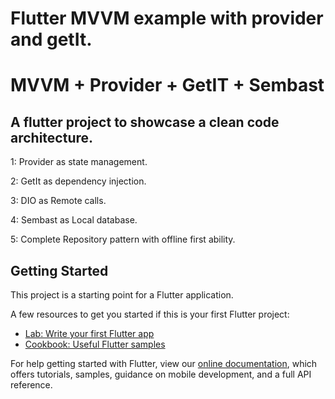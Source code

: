 # Flutter MVVM example with provider and getIt.
# MVVM + Provider + GetIT + Sembast
## A flutter project to showcase a clean code architecture.

1: Provider as state management.

2: GetIt as dependency injection. 

3: DIO as Remote calls.

4: Sembast as Local database.

 5: Complete Repository pattern with offline first ability.
## Getting Started

This project is a starting point for a Flutter application.

A few resources to get you started if this is your first Flutter project:

- [Lab: Write your first Flutter app](https://flutter.dev/docs/get-started/codelab)
- [Cookbook: Useful Flutter samples](https://flutter.dev/docs/cookbook)

For help getting started with Flutter, view our
[online documentation](https://flutter.dev/docs), which offers tutorials,
samples, guidance on mobile development, and a full API reference.
